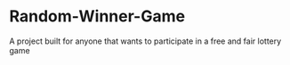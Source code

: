 # Random-Winner-Game
A project built for anyone that wants to participate in a free and fair lottery game
